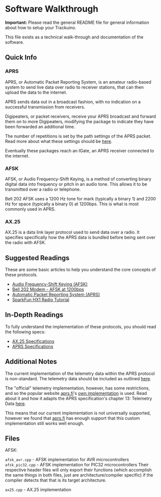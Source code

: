 # Software Walkthrough

**Important:** Please read the general README file for general information about how to setup your Trackuino.

This file exists as a technical walk-through and documentation of the software.

## Quick Info

### APRS

APRS, or Automatic Packet Reporting System, is an amateur radio-based system to send live data over radio to receiver stations, that can then upload the data to the internet.

APRS sends data out in a broadcast fashion, with no indication on a successful transmission from receivers.

Digipeaters, or packet receivers, receive your APRS broadcast and forward them on to more Digipeaters, modifying the package to indicate they have been forwarded an additional time.

The number of repetitions is set by the path settings of the APRS packet. Read more about what these settings should be [here](http://aprs.org/fix14439.html).

Eventually these packages reach an IGate, an APRS receiver connected to the internet.

### AFSK

AFSK, or Audio Frequency-Shift Keying, is a method of converting binary digital data into frequency or pitch in an audio tone. This allows it to be transmitted over a radio or telephone.

Bell 202 AFSK uses a 1200 Hz tone for mark (typically a binary 1) and 2200 Hz for space (typically a binary 0) at 1200bps. This is what is most commonly used in APRS.

### AX.25

AX.25 is a data link layer protocol used to send data over a radio. It specifies specifically how the APRS data is bundled before being sent over the radio with AFSK.

## Suggested Readings

These are some basic articles to help you understand the core concepts of these protocols.

- [Audio Frequency-Shift Keying (AFSK)](https://en.wikipedia.org/wiki/Frequency-shift_keying#Audio_frequency-shift_keying)
- [Bell 202 Modem - AFSK at 1200bps](https://en.wikipedia.org/wiki/Bell_202_modem)
- [Automatic Packet Reporting System (APRS)](https://en.wikipedia.org/wiki/Automatic_Packet_Reporting_System)
- [SparkFun HX1 Radio Tutorial](https://learn.sparkfun.com/tutorials/hx1-aprs-transmitter-hookup-guide/all#hardware-overview)

## In-Depth Readings

To fully understand the implementation of these protocols, you should read the following specs:

- [AX.25 Specifications](https://www.tapr.org/pdf/AX25.2.2.pdf)
- [APRS Specifications](http://www.aprs.org/doc/APRS101.PDF)

## Additional Notes

The current implementation of the telemetry data within the APRS protocol is non-standard. The telemetry data should be included as outlined [here](https://github.com/PhirePhly/aprs_notes/blob/master/telemetry_format.md).

The "official" telemetry implementation, however, has some restrictions, and so the popular website [aprs.fi](https://aprs.fi/)'s [own implementation](https://aprs.fi/doc/guide/aprsfi-telemetry.html) is used. Read about it and how it adapts the APRS specification's chapter 13: Telemetry Data [here](http://he.fi/doc/aprs-base91-comment-telemetry.txt).

This means that our current implementation is not universally supported, however we found that [aprs.fi](https://aprs.fi/) has enough support that this custom implementation still works well enough.

## Files

AFSK:

`afsk_avr.cpp` - AFSK implementation for AVR microcontrollers
`afsk_pic32.cpp` - AFSK implementation for PIC32 microcontrollers
Their respective header files will only export their functions (which accomplish the same things in both files, just are architecture/compiler specific) if the compiler detects that that is its target architecture.

`ax25.cpp` - AX.25 implementation
